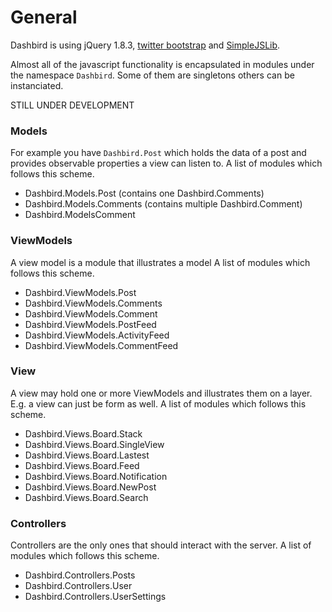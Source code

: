 # General

Dashbird is using jQuery 1.8.3, [twitter bootstrap](http://twitter.github.com/bootstrap/) and [SimpleJSLib](https://github.com/roccosportal/SimpleJSLib).

Almost all of the javascript functionality is encapsulated in modules under the namespace `Dashbird`.
Some of them are singletons others can be instanciated.

STILL UNDER DEVELOPMENT

### Models

For example you have `Dashbird.Post` which holds the data of a post and provides observable properties a view can listen to.
A list of modules which follows this scheme.
- Dashbird.Models.Post (contains one Dashbird.Comments)
- Dashbird.Models.Comments (contains multiple Dashbird.Comment)
- Dashbird.ModelsComment

### ViewModels

A view model is a module that illustrates a model
A list of modules which follows this scheme.
- Dashbird.ViewModels.Post
- Dashbird.ViewModels.Comments
- Dashbird.ViewModels.Comment
- Dashbird.ViewModels.PostFeed
- Dashbird.ViewModels.ActivityFeed
- Dashbird.ViewModels.CommentFeed

### View

A view may hold one or more ViewModels and illustrates them on a layer. E.g. a view can just be form as well.
A list of modules which follows this scheme.
- Dashbird.Views.Board.Stack
- Dashbird.Views.Board.SingleView
- Dashbird.Views.Board.Lastest
- Dashbird.Views.Board.Feed
- Dashbird.Views.Board.Notification
- Dashbird.Views.Board.NewPost
- Dashbird.Views.Board.Search

### Controllers

Controllers are the only ones that should interact with the server.
A list of modules which follows this scheme.
- Dashbird.Controllers.Posts
- Dashbird.Controllers.User
- Dashbird.Controllers.UserSettings








